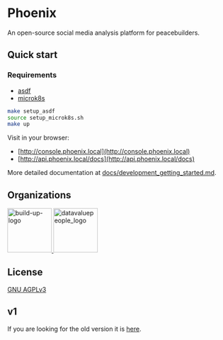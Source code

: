 # Phoenix

An open-source social media analysis platform for peacebuilders.

## Quick start

### Requirements

- [asdf](https://asdf-vm.com/guide/getting-started.html)
- [microk8s](https://microk8s.io/docs/install-alternatives)

```bash
make setup_asdf
source setup_microk8s.sh
make up
```

Visit in your browser:
- [http://console.phoenix.local](http://console.phoenix.local)
- [http://api.phoenix.local/docs](http://api.phoenix.local/docs)

More detailed documentation at [docs/development_getting_started.md](docs/development_getting_started.md).

## Organizations

<a href="https://howtobuildup.org">
    <img
      src="https://howtobuildup.org/wp-content/uploads/2021/04/build-up-logo.png"
      height="100"
      alt="build-up-logo"
    >
</a>
<a href="http://datavaluepeople.com">
    <img
      src="https://howtobuildup.org/wp-content/uploads/2022/03/dvp.png"
      height="100"
      alt="datavaluepeople_logo"
    >
</a>

## License

[GNU AGPLv3](/COPYING)

## v1

If you are looking for the old version it is [here](https://gitlab.com/howtobuildup/phoenix_v1). 
